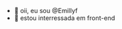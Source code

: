 - 👋 oii, eu sou @Emillyf
- 👀 estou interressada em front-end
  <!---
Emillyf/Emillyf is a ✨ special ✨ repository because its `README.md` (this file) appears on your GitHub profile.
You can click the Preview link to take a look at your changes.
--->
